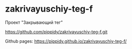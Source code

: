 # zakrivayuschiy-teg-f
Проект "Закрывающий тег"

https://github.com/pippidy/zakrivayuschiy-teg-f.git

Github pages: https://pippidy.github.io/zakrivayuschiy-teg-f/
